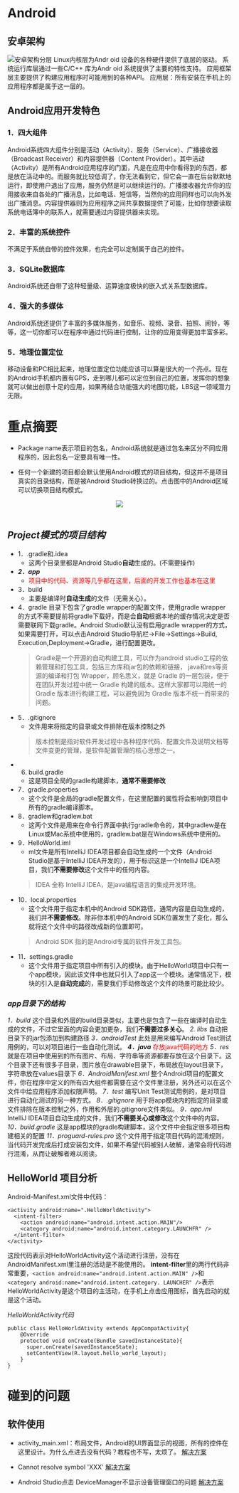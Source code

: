 # Android
## 安卓架构
![安卓架构分层](./图片/Android系统架构.jpeg "安卓架构分层")
Linux内核层为Andr oid 设备的各种硬件提供了底层的驱动。
系统运行库层通过一些C/C++ 库为Andr oid 系统提供了主要的特性支持。
应用框架层主要提供了构建应用程序时可能用到的各种API。
 应用层：所有安装在手机上的应用程序都是属于这一层的。
## Android应用开发特色
### 1．四大组件
Android系统四大组件分别是活动（Activity）、服务（Service）、广播接收器（Broadcast Receiver）和内容提供器（Content Provider）。其中活动（Activity）是所有Android应用程序的门面，凡是在应用中你看得到的东西，都是放在活动中的。而服务就比较低调了，你无法看到它，但它会一直在后台默默地运行，即使用户退出了应用，服务仍然是可以继续运行的。广播接收器允许你的应用接收来自各处的广播消息，比如电话、短信等，当然你的应用同样也可以向外发出广播消息。内容提供器则为应用程序之间共享数据提供了可能，比如你想要读取系统电话簿中的联系人，就需要通过内容提供器来实现。
### 2．丰富的系统控件
不满足于系统自带的控件效果，也完全可以定制属于自己的控件。
### 3．SQLite数据库
Android系统还自带了这种轻量级、运算速度极快的嵌入式关系型数据库。
### 4．强大的多媒体
Android系统还提供了丰富的多媒体服务，如音乐、视频、录音、拍照、闹铃，等等，这一切你都可以在程序中通过代码进行控制，让你的应用变得更加丰富多彩。
### 5．地理位置定位
移动设备和PC相比起来，地理位置定位功能应该可以算是很大的一个亮点。现在的Android手机都内置有GPS，走到哪儿都可以定位到自己的位置，发挥你的想象就可以做出创意十足的应用，如果再结合功能强大的地图功能，LBS这一领域潜力无限。
# 重点摘要
- Package name表示项目的包名，Android系统就是通过包名来区分不同应用程序的，因此包名一定要具有唯一性。

- 任何一个新建的项目都会默认使用Android模式的项目结构，但这并不是项目真实的目录结构，而是被Android Studio转换过的。点击图中的Android区域可以切换项目结构模式。
<div align=center><img src="./图片/AS项目切换结构.png "></div>
<br/>

## ***Project模式的项目结构***

- 1．.gradle和.idea
  - 这两个目录里都是Android Studio**自动**生成的。(不需要操作)
- ***2．app***
  - <font color=red>项目中的代码、资源等几乎都在这里，后面的开发工作也基本在这里</font>
- 3．build
  - 主要是编译时**自动生成**的文件（无需关心）。
- 4．gradle 
  目录下包含了gradle wrapper的配置文件，使用gradle wrapper的方式不需要提前将gradle下载好，而是会**自动**根据本地的缓存情况决定是否需要联网下载gradle。Android Studio默认没有启用gradle wrapper的方式，如果需要打开，可以点击Android Studio导航栏→File→Settings→Build, Execution,Deployment→Gradle，进行配置更改。
  >Gradle是一个开源的自动构建工具，可以作为android studio工程的依赖管理和打包工具，包括三方库和jar包的依赖和链接， java和res等资源的编译和打包
  Wrapper，顾名思义，就是 Gradle 的一层包装，便于在团队开发过程中统一 Gradle 构建的版本。这样大家都可以用统一的 Gradle 版本进行构建工程，可以避免因为 Gradle 版本不统一而带来的问题。
- 5．.gitignore
  - 文件用来将指定的目录或文件排除在版本控制之外
  >版本控制是指对软件开发过程中各种程序代码、配置文件及说明文档等文件变更的管理，是软件配置管理的核心思想之一。
- 6. build.gradle
  - 这是项目全局的gradle构建脚本，**通常不需要修改**
- 7．gradle.properties
  - 这个文件是全局的gradle配置文件，在这里配置的属性将会影响到项目中所有的gradle编译脚本。
- 8．gradlew和gradlew.bat
  - 这两个文件是用来在命令行界面中执行gradle命令的，其中gradlew是在Linux或Mac系统中使用的，gradlew.bat是在Windows系统中使用的。
- 9．HelloWorld.iml
  - ml文件是所有IntelliJ IDEA项目都会自动生成的一个文件（Android Studio是基于IntelliJ IDEA开发的），用于标识这是一个IntelliJ IDEA项目，我们**不需要修改**这个文件中的任何内容。
  >IDEA 全称 IntelliJ IDEA，是java编程语言的集成开发环境。
- 10．local.properties
  - 这个文件用于指定本机中的Android SDK路径，通常内容是自动生成的，我们并**不需要修改**。除非你本机中的Android SDK位置发生了变化，那么就将这个文件中的路径改成新的位置即可。
  >Android SDK 指的是Android专属的软件开发工具包。
- 11．settings.gradle
  - 这个文件用于指定项目中所有引入的模块。由于HelloWorld项目中只有一个app模块，因此该文件中也就只引入了app这一个模块。通常情况下，模块的引入是**自动完成**的，需要我们手动修改这个文件的场景可能比较少。

### ***app目录下的结构***
*1．build*
这个目录和外层的build目录类似，主要也是包含了一些在编译时自动生成的文件，不过它里面的内容会更加更杂，我们**不需要过多关心**。
*2. libs*
自动把目录下的jar包添加到构建路径
*3．androidTest*
此处是用来编写Android Test测试用例的，可以对项目进行一些自动化测试。
***4．java***
<font color=red>存放java代码的地方</font>
*5．res*
就是在项目中使用到的所有图片、布局、字符串等资源都要存放在这个目录下。这个目录下还有很多子目录，图片放在drawable目录下，布局放在layout目录下，字符串放在values目录下
*6．AndroidManifest.xml*
整个Android项目的配置文件，你在程序中定义的所有四大组件都需要在这个文件里注册，另外还可以在这个文件中给应用程序添加权限声明。
*7．test*
编写Unit Test测试用例的，是对项目进行自动化测试的另一种方式。
*8．.gitignore*
用于将app模块内的指定的目录或文件排除在版本控制之外，作用和外层的.gitignore文件类似。
*9．app.iml*
IntelliJ IDEA项目自动生成的文件，我们**不需要关心或修改**这个文件中的内容。
*10．build.gradle*
这是app模块的gradle构建脚本，这个文件中会指定很多项目构建相关的配置
*11．proguard-rules.pro*
这个文件用于指定项目代码的混淆规则，当代码开发完成后打成安装包文件，如果不希望代码被别人破解，通常会将代码进行混淆，从而让破解者难以阅读。

## HelloWorld 项目分析
Android-Manifest.xml文件中代码：
```
<activity android:name=".HelloWorldActivity">
  <intent-filter>
    <action android:name="android.intent.action.MAIN"/>
    <category android:name="android.intent.category.LAUNCHFR" />
  </intent-filter>
</activity>
```
这段代码表示对HelloWorldActivity这个活动进行注册，没有在AndroidManifest.xml里注册的活动是不能使用的。
**intent-filter**里的两行代码非常重要，```<action android:name="android.intent.action.MAIN" />```和```<category android:name="android.intent.category. LAUNCHER" />```表示HelloWorldActivity是这个项目的主活动，在手机上点击应用图标，首先启动的就是这个活动。

*HelloWorldActivity代码*
```
public class HelloWorldAtivity extends AppCompatActivity{
    @Override
    protected void onCreate(Bundle savedInstanceState){
      super.onCreate(savedInstanceState);
      setContentView(R.layout.hello_world_layout);
    }
}
```


# 碰到的问题
## 软件使用
- activity_main.xml：布局文件，Android的UI界面显示的视图，所有的控件在这里设计。为什么点进去没有代码？教程也不写，太烦了。
  [解决方案](https://wenku.baidu.com/view/97dbe7976adc5022aaea998fcc22bcd126ff4219.html)

- Cannot resolve symbol 'XXX'
  [解决方案](https://blog.csdn.net/WuLex/article/details/83414031?spm=1001.2101.3001.6661.1&utm_medium=distribute.pc_relevant_t0.none-task-blog-2%7Edefault%7ECTRLIST%7Edefault-1-83414031-blog-107996641.pc_relevant_multi_platform_whitelistv1_exp2&depth_1-utm_source=distribute.pc_relevant_t0.none-task-blog-2%7Edefault%7ECTRLIST%7Edefault-1-83414031-blog-107996641.pc_relevant_multi_platform_whitelistv1_exp2&utm_relevant_index=1)

- Android Studio点击 DeviceManager不显示设备管理窗口的问题
  [解决方案](https://blog.csdn.net/KimBing/article/details/123049886)